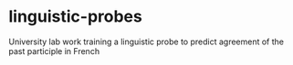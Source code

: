# linguistic-probes
University lab work training a linguistic probe to predict agreement of the past participle in French
